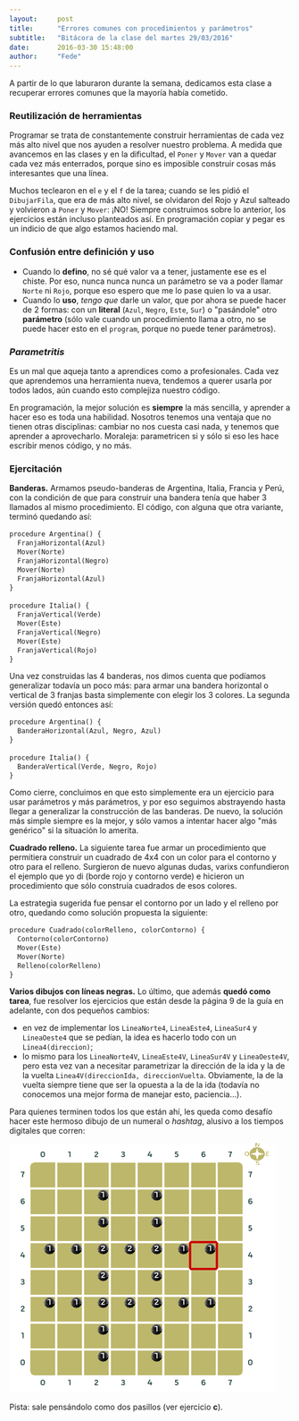 ```yaml
---
layout:     post
title:      "Errores comunes con procedimientos y parámetros"
subtitle:   "Bitácora de la clase del martes 29/03/2016"
date:       2016-03-30 15:48:00
author:     "Fede"
---
```


A partir de lo que laburaron durante la semana, dedicamos esta clase a recuperar errores comunes que la mayoría había cometido.

### Reutilización de herramientas
Programar se trata de constantemente construir herramientas de cada vez más alto nivel que nos ayuden a resolver nuestro problema. A medida que avancemos en las clases y en la dificultad, el `Poner` y `Mover` van a quedar cada vez más enterrados, porque sino es imposible construir cosas más interesantes que una línea.

Muchos teclearon en el `e` y el `f` de la tarea; cuando se les pidió el `DibujarFila`, que era de más alto nivel, se olvidaron del Rojo y Azul salteado y volvieron a `Poner` y `Mover`: ¡NO! Siempre construimos sobre lo anterior, los ejercicios están incluso planteados así. En programación copiar y pegar es un indicio de que algo estamos haciendo mal.

### Confusión entre definición y uso
* Cuando lo **defino**, no sé qué valor va a tener, justamente ese es el chiste. Por eso, nunca nunca nunca un parámetro se va a poder llamar `Norte` ni `Rojo`, porque eso espero que me lo pase quien lo va a usar.
* Cuando lo **uso**, _tengo que_ darle un valor, que por ahora se puede hacer de 2 formas: con un **literal** (`Azul`, `Negro`, `Este`, `Sur`) o "pasándole" otro **parámetro** (sólo vale cuando un procedimiento llama a otro, no se puede hacer esto en el `program`, porque no puede tener parámetros).

### _Parametritis_
Es un mal que aqueja tanto a aprendices como a profesionales. Cada vez que aprendemos una herramienta nueva, tendemos a querer usarla por todos lados, aún cuando esto complejiza nuestro código. 

En programación, la mejor solución es **siempre** la más sencilla, y aprender a hacer eso es toda una habilidad. Nosotros tenemos una ventaja que no tienen otras disciplinas: cambiar no nos cuesta casi nada, y tenemos que aprender a aprovecharlo. Moraleja: parametricen si y sólo si eso les hace escribir menos código, y no más.

### Ejercitación

**Banderas.**
Armamos pseudo-banderas de Argentina, Italia, Francia y Perú, con la condición de que para construir una bandera tenía que haber 3 llamados al mismo procedimiento. El código, con alguna que otra variante, terminó quedando así:

```gbs
procedure Argentina() {
  FranjaHorizontal(Azul)
  Mover(Norte)
  FranjaHorizontal(Negro)
  Mover(Norte)
  FranjaHorizontal(Azul)
}

procedure Italia() {
  FranjaVertical(Verde)
  Mover(Este)
  FranjaVertical(Negro)
  Mover(Este)
  FranjaVertical(Rojo)
}
```

Una vez construidas las 4 banderas, nos dimos cuenta que podíamos generalizar todavía un poco más: para armar una bandera horizontal o vertical de 3 franjas basta simplemente con elegir los 3 colores. La segunda versión quedó entonces así:

```gbs
procedure Argentina() {
  BanderaHorizontal(Azul, Negro, Azul)
}

procedure Italia() {
  BanderaVertical(Verde, Negro, Rojo)
}
```

Como cierre, concluimos en que esto simplemente era un ejercicio para usar parámetros y más parámetros, y por eso seguimos abstrayendo hasta llegar a generalizar la construcción de las banderas. De nuevo, la solución más simple siempre es la mejor, y sólo vamos a intentar hacer algo "más genérico" si la situación lo amerita.

**Cuadrado relleno.**
La siguiente tarea fue armar un procedimiento que permitiera construir un cuadrado de 4x4 con un color para el contorno y otro para el relleno. Surgieron de nuevo algunas dudas, varixs confundieron el ejemplo que yo di (borde rojo y contorno verde) e hicieron un procedimiento que sólo construía cuadrados de esos colores.

La estrategia sugerida fue pensar el contorno por un lado y el relleno por otro, quedando como solución propuesta la siguiente:

```gbs
procedure Cuadrado(colorRelleno, colorContorno) {
  Contorno(colorContorno)
  Mover(Este)
  Mover(Norte)
  Relleno(colorRelleno)
}
```

**Varios dibujos con líneas negras.**
Lo último, que además **quedó como tarea**, fue resolver los ejercicios que están desde la página 9 de la guía en adelante, con dos pequeños cambios: 

* en vez de implementar los `LineaNorte4`, `LineaEste4`, `LineaSur4` y `LineaOeste4` que se pedían, la idea es hacerlo todo con un `Linea4(direccion)`;
* lo mismo para los `LineaNorte4V`, `LineaEste4V`, `LineaSur4V` y `LineaOeste4V`, pero esta vez van a necesitar parametrizar la dirección de la ida y la de la vuelta `Linea4V(direccionIda, direccionVuelta`. Obviamente, la de la vuelta siempre tiene que ser la opuesta a la de la ida (todavía no conocemos una mejor forma de manejar esto, paciencia...).

Para quienes terminen todos los que están ahí, les queda como desafío hacer este hermoso dibujo de un numeral o _hashtag_, alusivo a los tiempos digitales que corren:

![hashtag.png](/img/2016-03-30/hashtag.png)

Pista: sale pensándolo como dos pasillos (ver ejercicio **c**).